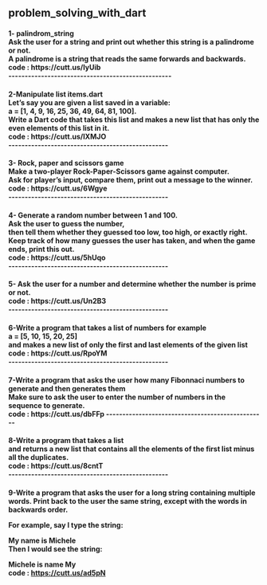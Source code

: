 <h2> problem_solving_with_dart
<h4>
1- palindrom_string <br>
Ask the user for a string and print out whether this string is a palindrome or not.<br>
A palindrome is a string that reads the same forwards and backwards.<br>
code : https://cutt.us/IyUib<br>
--------------------------------------------------
<h4>
2-Manipulate list items.dart<br>
Let’s say you are given a list saved in a variable:<br>
a = [1, 4, 9, 16, 25, 36, 49, 64, 81, 100]. <br>
Write a Dart code that takes this list and makes a new list that has only the even elements of this list in it.<br>
code : https://cutt.us/lXMJO<br>
-------------------------------------------------
<h4>
3- Rock, paper and scissors game<br>
Make a two-player Rock-Paper-Scissors game against computer.<br>
Ask for player’s input, compare them, print out a message to the winner.<br>
code : https://cutt.us/6Wgye<br>
-------------------------------------------------
<h4>
4- Generate a random number between 1 and 100.<br>
Ask the user to guess the number,<br>
then tell them whether they guessed too low, too high, or exactly right.<br>
Keep track of how many guesses the user has taken, and when the game ends, print this out.<br>
code : https://cutt.us/5hUqo<br>
-------------------------------------------------
<h4>
5- Ask the user for a number and determine whether the number is prime or not.<br>
code : https://cutt.us/Un2B3<br>
-------------------------------------------------
<h4>
6-Write a program that takes a list of numbers for example<br>
a = [5, 10, 15, 20, 25]<br>
and makes a new list of only the first and last elements of the given list <br>
code : https://cutt.us/RpoYM <br>
-------------------------------------------------
<h4>
7-Write a program that asks the user how many Fibonnaci numbers to generate and then generates them<br>
Make sure to ask the user to enter the number of numbers in the sequence to generate.<br>
code : https://cutt.us/dbFFp
-------------------------------------------------
<h4>
8-Write a program that takes a list<br>
and returns a new list that contains all the elements of the first list minus all the duplicates.<br>
code : https://cutt.us/8cntT<br>
-------------------------------------------------
<h4>
9-Write a program that asks the user for a long string containing multiple words. Print back to the user the same string, except with the words in backwards order.<br>

For example, say I type the string:<br>

  My name is Michele<br>
Then I would see the string:<br>

  Michele is name My<br>
 code : https://cutt.us/ad5pN

